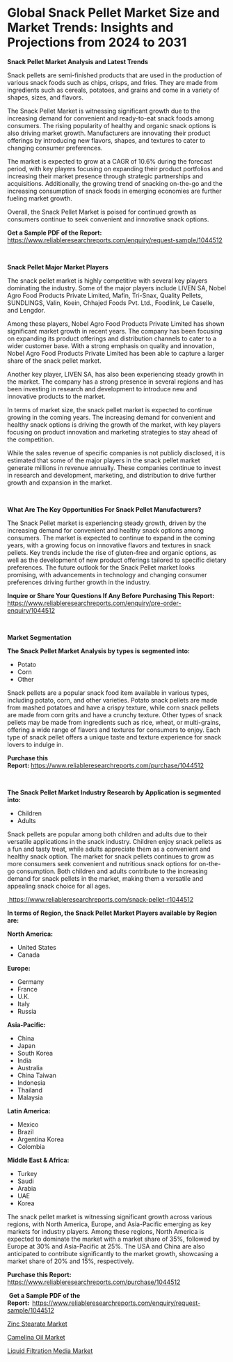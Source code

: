 <p><h1>Global Snack Pellet Market Size and Market Trends: Insights and Projections from 2024 to 2031</h1></p><p><strong>Snack Pellet Market Analysis and Latest Trends</strong></p>
<p><p>Snack pellets are semi-finished products that are used in the production of various snack foods such as chips, crisps, and fries. They are made from ingredients such as cereals, potatoes, and grains and come in a variety of shapes, sizes, and flavors.</p><p>The Snack Pellet Market is witnessing significant growth due to the increasing demand for convenient and ready-to-eat snack foods among consumers. The rising popularity of healthy and organic snack options is also driving market growth. Manufacturers are innovating their product offerings by introducing new flavors, shapes, and textures to cater to changing consumer preferences.</p><p>The market is expected to grow at a CAGR of 10.6% during the forecast period, with key players focusing on expanding their product portfolios and increasing their market presence through strategic partnerships and acquisitions. Additionally, the growing trend of snacking on-the-go and the increasing consumption of snack foods in emerging economies are further fueling market growth.</p><p>Overall, the Snack Pellet Market is poised for continued growth as consumers continue to seek convenient and innovative snack options.</p></p>
<p><strong>Get a Sample PDF of the Report:&nbsp;</strong> <a href="https://www.reliableresearchreports.com/enquiry/request-sample/1044512">https://www.reliableresearchreports.com/enquiry/request-sample/1044512</a></p>
<p>&nbsp;</p>
<p><strong>Snack Pellet Major Market Players</strong></p>
<p><p>The snack pellet market is highly competitive with several key players dominating the industry. Some of the major players include LIVEN SA, Nobel Agro Food Products Private Limited, Mafin, Tri-Snax, Quality Pellets, SUNDLINGS, Valin, Koein, Chhajed Foods Pvt. Ltd., Foodlink, Le Caselle, and Lengdor.</p><p>Among these players, Nobel Agro Food Products Private Limited has shown significant market growth in recent years. The company has been focusing on expanding its product offerings and distribution channels to cater to a wider customer base. With a strong emphasis on quality and innovation, Nobel Agro Food Products Private Limited has been able to capture a larger share of the snack pellet market.</p><p>Another key player, LIVEN SA, has also been experiencing steady growth in the market. The company has a strong presence in several regions and has been investing in research and development to introduce new and innovative products to the market.</p><p>In terms of market size, the snack pellet market is expected to continue growing in the coming years. The increasing demand for convenient and healthy snack options is driving the growth of the market, with key players focusing on product innovation and marketing strategies to stay ahead of the competition.</p><p>While the sales revenue of specific companies is not publicly disclosed, it is estimated that some of the major players in the snack pellet market generate millions in revenue annually. These companies continue to invest in research and development, marketing, and distribution to drive further growth and expansion in the market.</p></p>
<p>&nbsp;</p>
<p><strong>What Are The Key Opportunities For Snack Pellet Manufacturers?</strong></p>
<p><p>The Snack Pellet market is experiencing steady growth, driven by the increasing demand for convenient and healthy snack options among consumers. The market is expected to continue to expand in the coming years, with a growing focus on innovative flavors and textures in snack pellets. Key trends include the rise of gluten-free and organic options, as well as the development of new product offerings tailored to specific dietary preferences. The future outlook for the Snack Pellet market looks promising, with advancements in technology and changing consumer preferences driving further growth in the industry.</p></p>
<p><strong>Inquire or Share Your Questions If Any Before Purchasing This Report:</strong> <a href="https://www.reliableresearchreports.com/enquiry/pre-order-enquiry/1044512">https://www.reliableresearchreports.com/enquiry/pre-order-enquiry/1044512</a></p>
<p>&nbsp;</p>
<p><strong>Market Segmentation</strong></p>
<p><strong>The Snack Pellet Market Analysis by types is segmented into:</strong></p>
<p><ul><li>Potato</li><li>Corn</li><li>Other</li></ul></p>
<p><p>Snack pellets are a popular snack food item available in various types, including potato, corn, and other varieties. Potato snack pellets are made from mashed potatoes and have a crispy texture, while corn snack pellets are made from corn grits and have a crunchy texture. Other types of snack pellets may be made from ingredients such as rice, wheat, or multi-grains, offering a wide range of flavors and textures for consumers to enjoy. Each type of snack pellet offers a unique taste and texture experience for snack lovers to indulge in.</p></p>
<p><strong>Purchase this Report:&nbsp;</strong><a href="https://www.reliableresearchreports.com/purchase/1044512">https://www.reliableresearchreports.com/purchase/1044512</a></p>
<p>&nbsp;</p>
<p><strong>The Snack Pellet Market Industry Research by Application is segmented into:</strong></p>
<p><ul><li>Children</li><li>Adults</li></ul></p>
<p><p>Snack pellets are popular among both children and adults due to their versatile applications in the snack industry. Children enjoy snack pellets as a fun and tasty treat, while adults appreciate them as a convenient and healthy snack option. The market for snack pellets continues to grow as more consumers seek convenient and nutritious snack options for on-the-go consumption. Both children and adults contribute to the increasing demand for snack pellets in the market, making them a versatile and appealing snack choice for all ages.</p></p>
<p><a href="https://www.reliableresearchreports.com/snack-pellet-r1044512">&nbsp;https://www.reliableresearchreports.com/snack-pellet-r1044512</a></p>
<p><strong>In terms of Region, the Snack Pellet Market Players available by Region are:</strong></p>
<p>
    <p> <strong> North America: </strong>
        <ul>
            <li>United States</li>
            <li>Canada</li>
        </ul>
        </p> 
    <p> <strong> Europe: </strong>
        <ul>
            <li>Germany</li>
            <li>France</li>
            <li>U.K.</li>
            <li>Italy</li>
            <li>Russia</li>
        </ul>
        </p> 
    <p> <strong> Asia-Pacific: </strong>
        <ul>
            <li>China</li>
            <li>Japan</li>
            <li>South Korea</li>
            <li>India</li>
            <li>Australia</li>
            <li>China Taiwan</li>
            <li>Indonesia</li>
            <li>Thailand</li>
            <li>Malaysia</li>
        </ul>
        </p> 
    <p> <strong> Latin America: </strong>
        <ul>
            <li>Mexico</li>
            <li>Brazil</li>
            <li>Argentina Korea</li>
            <li>Colombia</li>
        </ul>
        </p> 
    <p> <strong> Middle East & Africa: </strong>
        <ul>
            <li>Turkey</li>
            <li>Saudi</li>
            <li>Arabia</li>
            <li>UAE</li>
            <li>Korea</li>
        </ul>
    </p>
    </p>
<p><p>The snack pellet market is witnessing significant growth across various regions, with North America, Europe, and Asia-Pacific emerging as key markets for industry players. Among these regions, North America is expected to dominate the market with a market share of 35%, followed by Europe at 30% and Asia-Pacific at 25%. The USA and China are also anticipated to contribute significantly to the market growth, showcasing a market share of 20% and 15%, respectively.</p></p>
<p><strong>Purchase this Report: </strong><a href="https://www.reliableresearchreports.com/purchase/1044512">https://www.reliableresearchreports.com/purchase/1044512</a></p>
<p>&nbsp;<strong>Get a Sample PDF of the Report:&nbsp;&nbsp;</strong><a href="https://www.reliableresearchreports.com/enquiry/request-sample/1044512">https://www.reliableresearchreports.com/enquiry/request-sample/1044512</a></p>
<p><strong></strong></p>
<p><p><a href="https://valiant-lunge-8fe.notion.site/Zinc-Stearate-Market-Size-and-Examines-its-Market-Scope-with-a-Primary-Focus-on-Growth-Opportuniti-714284afcc6c4dfca1925a192585e5bc">Zinc Stearate Market</a></p><p><a href="https://github.com/ChiragRP21/Market-Research-Report-List-4/blob/main/camelina-oil-market.md">Camelina Oil Market</a></p><p><a href="https://picayune-night-cbd.notion.site/Liquid-Filtration-Media-Market-Analysis-and-Market-Size-Global-Industry-Overview-Market-Segmentati-92abcceb5d2d406aa8321e3d0e6a8059">Liquid Filtration Media Market</a></p></p>